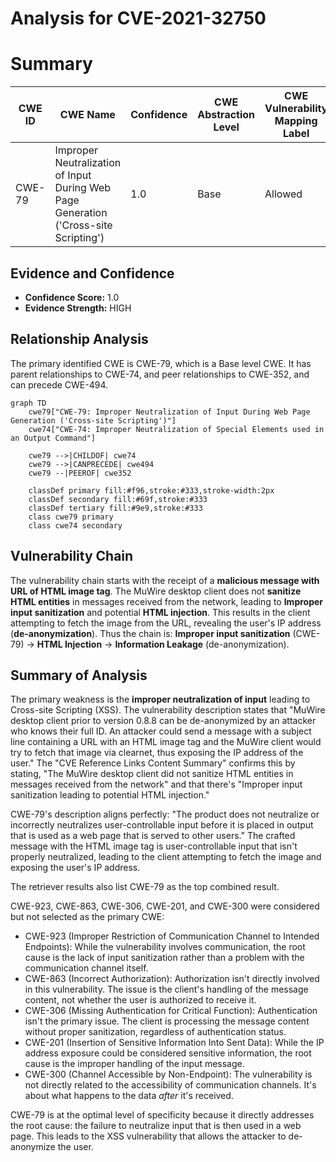 # Analysis for CVE-2021-32750

# Summary
| CWE ID | CWE Name | Confidence | CWE Abstraction Level | CWE Vulnerability Mapping Label | CWE-Vulnerability Mapping Notes |
|---|---|---|---|---|---|
| CWE-79 | Improper Neutralization of Input During Web Page Generation ('Cross-site Scripting') | 1.0 | Base | Allowed | Primary CWE |

## Evidence and Confidence

*   **Confidence Score:** 1.0
*   **Evidence Strength:** HIGH

## Relationship Analysis
The primary identified CWE is CWE-79, which is a Base level CWE. It has parent relationships to CWE-74, and peer relationships to CWE-352, and can precede CWE-494.
```mermaid
graph TD
    cwe79["CWE-79: Improper Neutralization of Input During Web Page Generation ('Cross-site Scripting')"]
    cwe74["CWE-74: Improper Neutralization of Special Elements used in an Output Command"]

    cwe79 -->|CHILDOF| cwe74
    cwe79 -->|CANPRECEDE| cwe494
    cwe79 --|PEEROF| cwe352
    
    classDef primary fill:#f96,stroke:#333,stroke-width:2px
    classDef secondary fill:#69f,stroke:#333
    classDef tertiary fill:#9e9,stroke:#333
    class cwe79 primary
    class cwe74 secondary
```

## Vulnerability Chain
The vulnerability chain starts with the receipt of a **malicious message with URL of HTML image tag**. The MuWire desktop client does not **sanitize HTML entities** in messages received from the network, leading to **Improper input sanitization** and potential **HTML injection**. This results in the client attempting to fetch the image from the URL, revealing the user's IP address (**de-anonymization**). Thus the chain is: **Improper input sanitization** (CWE-79) -> **HTML Injection** -> **Information Leakage** (de-anonymization).

## Summary of Analysis
The primary weakness is the **improper neutralization of input** leading to Cross-site Scripting (XSS). The vulnerability description states that "MuWire desktop client prior to version 0.8.8 can be de-anonymized by an attacker who knows their full ID. An attacker could send a message with a subject line containing a URL with an HTML image tag and the MuWire client would try to fetch that image via clearnet, thus exposing the IP address of the user." The "CVE Reference Links Content Summary" confirms this by stating, "The MuWire desktop client did not sanitize HTML entities in messages received from the network" and that there's "Improper input sanitization leading to potential HTML injection."

CWE-79's description aligns perfectly: "The product does not neutralize or incorrectly neutralizes user-controllable input before it is placed in output that is used as a web page that is served to other users." The crafted message with the HTML image tag is user-controllable input that isn't properly neutralized, leading to the client attempting to fetch the image and exposing the user's IP address.

The retriever results also list CWE-79 as the top combined result.

CWE-923, CWE-863, CWE-306, CWE-201, and CWE-300 were considered but not selected as the primary CWE:
*   CWE-923 (Improper Restriction of Communication Channel to Intended Endpoints): While the vulnerability involves communication, the root cause is the lack of input sanitization rather than a problem with the communication channel itself.
*   CWE-863 (Incorrect Authorization): Authorization isn't directly involved in this vulnerability. The issue is the client's handling of the message content, not whether the user is authorized to receive it.
*   CWE-306 (Missing Authentication for Critical Function): Authentication isn't the primary issue. The client is processing the message content without proper sanitization, regardless of authentication status.
*   CWE-201 (Insertion of Sensitive Information Into Sent Data): While the IP address exposure could be considered sensitive information, the root cause is the improper handling of the input message.
*   CWE-300 (Channel Accessible by Non-Endpoint): The vulnerability is not directly related to the accessibility of communication channels. It's about what happens to the data *after* it's received.

CWE-79 is at the optimal level of specificity because it directly addresses the root cause: the failure to neutralize input that is then used in a web page. This leads to the XSS vulnerability that allows the attacker to de-anonymize the user.